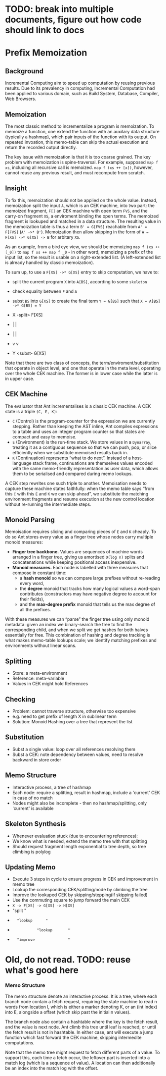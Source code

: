 # TODO: break into multiple documents, figure out how code should link to docs
# Prefix Memoization

## Background
Incremental Computing aim to speed up computation by reusing previous results. 
Due to its prevalency in computing, Incremental Computation had been applied to various domain, such as Build System, Database, Compiler, Web Browsers.

## Memoization
The most classic method to incrementalize a program is memoization. To memoize a function, one extend the function with an auxilary data structure (typically a hashmap), which pair inputs of the function with its output. On repeated invoation, this memo-table can skip the actual execution and return the recorded output directly.

The key issue with memoization is that it is too coarse grained. The key problem with memoization is spine-traversal. For example, supposed `map f xs`, including all recursive call is memoized. `map f (xs ++ [x])`, however, cannot reuse any previous result, and must recompute from scratch. 

## Insight
To fix this, memoization should not be applied on the whole value. Instead, memoization split the input `A`, which is an CEK machine, into two part: the memoized fragment, `F[]` an CEK machine with open term `FVS`, and the carry-on fragment `XS`, a enviroment binding the open terms. The memoized fragment is lookuped and matched in a data structure. The resulting value in the memoization table is thus a term `B' = G[FVS]` reachable from `A' = F[FVS]` (`A' ->* B'`). Memoization then allow skipping in the form of `A = F[XS] ->* G[XS] -> B` for arbitary `XS`.

As an example, from a bird eye view, we should be memoizing `map f (xs ++ [_0])` to `map f xs ++ map f _0` - in other word, memoizing a prefix of the input list, so the result is usable on a right-extended list. (A left-extended list is already handled by classic memoization).

To sum up, to use a `F[XS] ->* G[XS]` entry to skip computation, we have to:
- split the current program `X` into `A[BS]`, according to some `skeleton`
- check equality between `F` and `A`
- subst `BS` into `G[XS]` to create the final term `Y = G[BS]` such that `X = A[BS] ->* G[BS] = Y`

- X    -split>   F[XS]
- |                |
- |                |
- v                v
- Y    <subst-   G[XS]

Note that there are two class of concepts, the term/enviroment/substitution that operate in object level, and one that operate in the meta level, operating over the whole CEK machine. The former is in lower case while the latter is in upper case.

## CEK Machine
The evaluator that Ant incrementalises is a classic CEK machine.  A CEK state is a triple `(C, E, K)`:

- `C` (Control) is the program-counter for the expression we are currently stepping.  Rather than keeping the AST inline, Ant compiles expressions to a table and uses an integer program counter so that states are compact and easy to memoise.
- `E` (Environment) is the run-time stack.  We store values in a `Dynarray`, treating it as a contiguous sequence so that we can push, pop, or slice efficiently when we substitute memoised results back in.
- `K` (Continuation) represents “what to do next”.  Instead of a host-language stack frame, continuations are themselves values encoded with the same memo-friendly representation as user data, which allows them to be serialised and compared during memo lookups.

A CEK step rewrites one such triple to another.  Memoisation needs to capture these machine states faithfully: when the memo table says “from this `C` with this `E` and `K` we can skip ahead”, we substitute the matching environment fragments and resume execution at the new control location without re-running the intermediate steps.

## Monoid Parsing
Memoisation requires slicing and comparing pieces of `E` and `K` cheaply.  To do so Ant stores every value as a finger tree whose nodes carry multiple monoid measures:

- **Finger tree backbone.**  Values are sequences of machine words arranged in a finger tree, giving us amortised `O(log n)` splits and concatenations while keeping positional access inexpensive.
- **Monoid measures.**  Each node is labelled with three measures that compose in constant time:
  - a **hash monoid** so we can compare large prefixes without re-reading every word,
  - the **degree** monoid that tracks how many logical values a word-span contributes (constructors may have negative degree to account for their fields),
  - and the **max-degree prefix** monoid that tells us the max degree of all the prefixes.

With these measures we can “parse” the finger tree using only monoid metadata: given an index we binary-search the tree to find the corresponding child, and when we split we get hashes for both halves essentially for free.  This combination of hashing and degree tracking is what makes memo-table lookups scale; we identify matching prefixes and environments without linear scans.

## Splitting
- Store: a meta-environment
- Reference: meta-variable
- Values in CEK might hold References

## Checking
- Problem: cannot traverse structure, otherwise too expensive
- e.g. need to get prefix of length X in sublinear term
- Solution: Monoid Hashing over a tree that represent the list

## Substitution
- Subst a single value: loop over all references resolving them
- Subst a CEK: note dependency between values, need to resolve backward in store order

## Memo Structure
- Interactive process, a tree of hashmap
- Each node: require a splitting, result in hashmap, include a 'current' CEK in case of no match
- Nodes might also be incomplete - then no hashmap/splitting, only 'current' is available

## Skeleton Synthesis
- Whenever evaluation stuck (due to encountering references):
- We know what is needed, extend the memo tree with that splitting
- Should request fragment length exponential to tree depth, so tree climbing is polylog

## Updating Memo
- Execute 3 steps in cycle to ensure progress in CEK and improvement in memo tree
- Lookup the corresponding CEK/splitting/node by climbing the tree
- Improve the lookuped CEK by skipping/stepping(if skipping failed)
- Use the commuting square to jump forward the main CEK
- `X -> F[XS] -> G[XS] -> H[XS]`
- "split    "
-       "lookup      "
-                "lookup       "
-       "improve               " 
# Old, do not read. TODO: reuse what's good here
### Memo Structure
The memo structure denote an interactive process. It is a tree, where each branch node contain a fetch request, requiring the state machine to read n words from location l, which is either a marker denoting K, or an (int index) into E, alongside a offset (which skip past the initial n values). 

The branch node also contain a hashtable where the key is the fetch result, and the value is next node. Ant climb this tree until leaf is reached, or until the fetch result is not in hashtable. In either case, ant will execute a jump function which fast forward the CEK machine, skipping intermedite computations.

Note that the memo tree might request to fetch different parts of a value. 
To support this, each time a fetch occur, the leftover part is inserted into a match log (which is a sequence of value). 
A location can then additionally be an index into the match log with the offset.
